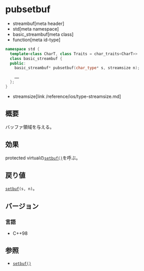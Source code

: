 # pubsetbuf
* streambuf[meta header]
* std[meta namespace]
* basic_streambuf[meta class]
* function[meta id-type]

```cpp
namespace std {
  template<class CharT, class Traits = char_traits<CharT>>
  class basic_streambuf {
  public:
    basic_streambuf* pubsetbuf(char_type* s, streamsize n);

    ……
  };
}
```
* streamsize[link /reference/ios/type-streamsize.md]

## 概要
バッファ領域を与える。

## 効果
protected virtualの[`setbuf()`](setbuf.md)を呼ぶ。

## 戻り値
[`setbuf`](setbuf.md)`(s, n)`。

## バージョン
### 言語
- C++98

## 参照
- [`setbuf()`](setbuf.md)
